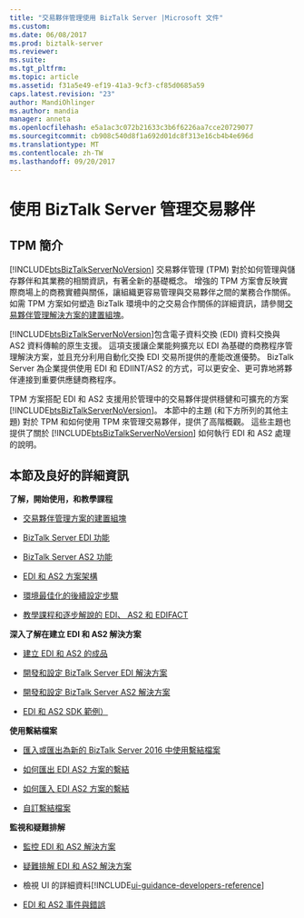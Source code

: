 ```yaml
---
title: "交易夥伴管理使用 BizTalk Server |Microsoft 文件"
ms.custom: 
ms.date: 06/08/2017
ms.prod: biztalk-server
ms.reviewer: 
ms.suite: 
ms.tgt_pltfrm: 
ms.topic: article
ms.assetid: f31a5e49-ef19-41a3-9cf3-cf85d0685a59
caps.latest.revision: "23"
author: MandiOhlinger
ms.author: mandia
manager: anneta
ms.openlocfilehash: e5a1ac3c072b21633c3b6f6226aa7cce20729077
ms.sourcegitcommit: cb908c540d8f1a692d01dc8f313e16cb4b4e696d
ms.translationtype: MT
ms.contentlocale: zh-TW
ms.lasthandoff: 09/20/2017
---
```

# <a name="trading-partner-management-using-biztalk-server"></a>使用 BizTalk Server 管理交易夥伴
## <a name="introduction-to-tpm"></a>TPM 簡介
[!INCLUDE[btsBizTalkServerNoVersion](../includes/btsbiztalkservernoversion-md.md)] 交易夥伴管理 (TPM) 對於如何管理與儲存夥伴和其業務的相關資訊，有著全新的基礎概念。 增強的 TPM 方案會反映實際商場上的商務實體與關係，讓組織更容易管理與交易夥伴之間的業務合作關係。 如需 TPM 方案如何塑造 BizTalk 環境中的之交易合作關係的詳細資訊，請參閱[交易夥伴管理解決方案的建置組塊](../core/building-blocks-of-a-trading-partner-management-solution.md)。  
  
 [!INCLUDE[btsBizTalkServerNoVersion](../includes/btsbiztalkservernoversion-md.md)]包含電子資料交換 (EDI) 資料交換與 AS2 資料傳輸的原生支援。 這項支援讓企業能夠擴充以 EDI 為基礎的商務程序管理解決方案，並且充分利用自動化交換 EDI 交易所提供的產能改進優勢。 BizTalk Server 為企業提供使用 EDI 和 EDIINT/AS2 的方式，可以更安全、更可靠地將夥伴連接到重要供應鏈商務程序。  
  
 TPM 方案搭配 EDI 和 AS2 支援用於管理中的交易夥伴提供穩健和可擴充的方案[!INCLUDE[btsBizTalkServerNoVersion](../includes/btsbiztalkservernoversion-md.md)]。 本節中的主題 (和下方所列的其他主題) 對於 TPM 和如何使用 TPM 來管理交易夥伴，提供了高階概觀。 這些主題也提供了關於 [!INCLUDE[btsBizTalkServerNoVersion](../includes/btsbiztalkservernoversion-md.md)] 如何執行 EDI 和 AS2 處理的說明。  
  
## <a name="in-this-section-and-more-good-info"></a>本節及良好的詳細資訊

**了解，開始使用，和教學課程**  

-   [交易夥伴管理方案的建置組塊](../core/building-blocks-of-a-trading-partner-management-solution.md)  
  
-   [BizTalk Server EDI 功能](../core/biztalk-server-edi-functionality.md)  
  
-   [BizTalk Server AS2 功能](../core/biztalk-server-as2-functionality.md)  

- [EDI 和 AS2 方案架構](../core/edi-and-as2-solution-architecture.md)

-   [環境最佳化的後續設定步驟](../install-and-config-guides/post-configuration-steps-to-optimize-your-environment.md) 

- [教學課程和逐步解說的 EDI、 AS2 和 EDIFACT](../core/tutorials-and-walkthroughs-for-edi-as2-and-edifact.md)


**深入了解在建立 EDI 和 AS2 解決方案**
- [建立 EDI 和 AS2 的成品](../core/managing-edi-and-as2-solutions.md)

- [開發和設定 BizTalk Server EDI 解決方案](../core/developing-and-configuring-biztalk-server-edi-solutions.md)

- [開發和設定 BizTalk Server AS2 解決方案](../core/developing-and-configuring-biztalk-server-as2-solutions.md)

-   [EDI 和 AS2 SDK 範例）](../core/edi-and-as2-biztalk-server-samples-folder.md)  


 **使用繫結檔案**  

- [匯入或匯出為新的 BizTalk Server 2016 中使用繫結檔案](../core/use-binding-files-to-import-or-export.md)  

-   [如何匯出 EDI AS2 方案的繫結](../core/how-to-export-bindings-for-an-edi-as2-solution.md)  
  
-   [如何匯入 EDI AS2 方案的繫結](../core/how-to-import-bindings-for-an-edi-as2-solution.md)  
  
-   [自訂繫結檔案](../core/customizing-binding-files.md)  


**監視和疑難排解**

- [監控 EDI 和 AS2 解決方案](../core/monitoring-edi-and-as2-solutions.md)

- [疑難排解 EDI 和 AS2 解決方案](../core/troubleshooting-edi-and-as2-solutions.md)
  
-   檢視 UI 的詳細資料[!INCLUDE[ui-guidance-developers-reference](../includes/ui-guidance-developers-reference.md)] 
  
-   [EDI 和 AS2 事件與錯誤](../core/edi-and-as2-events-and-errors.md)
 


  
